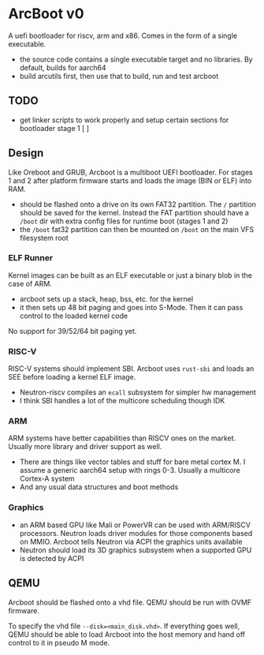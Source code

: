 # ArcBoot v0

A uefi bootloader for riscv, arm and x86. Comes in the form of a single executable.

- the source code contains a single executable target and no libraries. By default, builds for aarch64
- build arcutils first, then use that to build, run and test arcboot

## TODO

- get linker scripts to work properly and setup certain sections for bootloader stage 1 [ ]

## Design

Like Oreboot and GRUB, Arcboot is a multiboot UEFI bootloader. For stages 1 and 2 after platform firmware starts and loads the image (BIN or ELF) into RAM.

- should be flashed onto a drive on its own FAT32 partition. The `/` partition should be saved for the kernel. Instead the FAT partition should have a `/boot` dir with extra config files for runtime boot (stages 1 and 2)
- the `/boot` fat32 partition can then be mounted on `/boot` on the main VFS filesystem root

### ELF Runner

Kernel images can be built as an ELF executable or just a binary blob in the case of ARM.

- arcboot sets up a stack, heap, bss, etc. for the kernel
- it then sets up 48 bit paging and goes into S-Mode. Then it can pass control to the loaded kernel code

No support for 39/52/64 bit paging yet.

### RISC-V

RISC-V systems should implement SBI. Arcboot uses `rust-sbi` and loads an SEE before loading a kernel ELF image.

- Neutron-riscv compiles an `ecall` subsystem for simpler hw management
- I think SBI handles a lot of the multicore scheduling though IDK

### ARM

ARM systems have better capabilities than RISCV ones on the market. Usually more library and driver support as well.

- There are things like vector tables and stuff for bare metal cortex M. I assume a generic aarch64 setup with rings 0-3. Usually a multicore Cortex-A system
- And any usual data structures and boot methods

### Graphics

- an ARM based GPU like Mali or PowerVR can be used with ARM/RISCV processors. Neutron loads driver modules for those components based on MMIO. Arcboot tells Neutron via ACPI the graphics units available
- Neutron should load its 3D graphics subsystem when a supported GPU is detected by ACPI

## QEMU

Arcboot should be flashed onto a vhd file. QEMU should be run with OVMF firmware.

To specify the vhd file `--disk=<main_disk.vhd>`. If everything goes well, QEMU should be able to load Arcboot into the host memory and hand off control to it in pseudo M mode.
